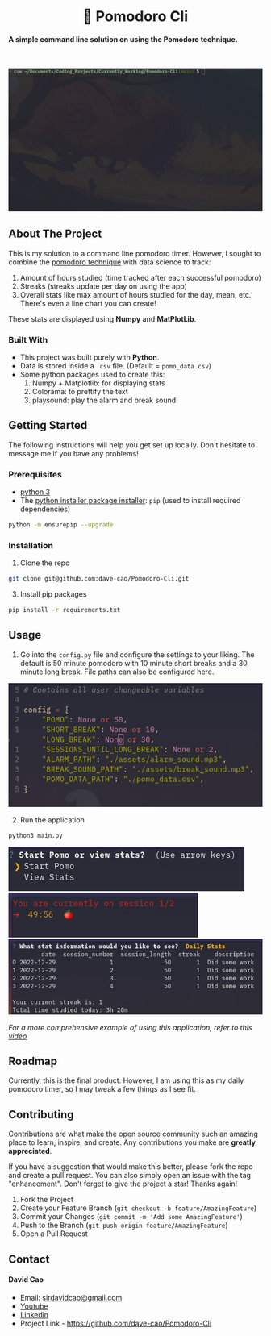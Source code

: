 <h1 align='center'>🍅 Pomodoro Cli</h1>

<h4 align: 'center'>A simple command line solution on using the Pomodoro technique.</h4>

<br>

![Pomo Usage Gif](assets/pomo.gif)


<!-- ABOUT THE PROJECT -->
## About The Project

This is my solution to a command line pomodoro timer. However, I sought to combine the [pomodoro technique](https://en.wikipedia.org/wiki/Pomodoro_Technique) with data science to track:
1. Amount of hours studied (time tracked after each successful pomodoro)
2. Streaks (streaks update per day on using the app)
3. Overall stats like max amount of hours studied for the day, mean, etc. There's even a line chart you can create! 

These stats are displayed using **Numpy** and **MatPlotLib**.

### Built With

- This project was built purely with **Python**.
- Data is stored inside a `.csv` file. (Default = `pomo_data.csv`)
- Some python packages used to create this:
   1. Numpy + Matplotlib: for displaying stats
   2. Colorama: to prettify the text
   3. playsound: play the alarm and break sound


<!-- GETTING STARTED -->
## Getting Started

The following instructions will help you get set up locally. Don't hesitate to message me if you have any problems!

### Prerequisites

- [python 3](https://www.python.org/downloads/)
- The [python installer package installer](https://pip.pypa.io/en/stable/installation/): `pip` (used to install required dependencies)
```sh
python -m ensurepip --upgrade
```

### Installation

1. Clone the repo
```sh
git clone git@github.com:dave-cao/Pomodoro-Cli.git
```
3. Install pip packages
```sh
pip install -r requirements.txt
```

<!-- USAGE EXAMPLES -->
## Usage

1. Go into the `config.py` file and configure the settings to your liking. The default is 50 minute pomodoro with 10 minute short breaks and a 30 minute long break. File paths can also be configured here.

![Pomo Config Image](img/image3.png)

2. Run the application
```sh
python3 main.py
```

![Pomo Menu Image](img/image0.png)
![Pomo Session Image](img/image2.png)
![Daily Stats Image](img/image1.png)

_For a more comprehensive example of using this application, refer to this [video](example_video_here)_




<!-- ROADMAP -->
## Roadmap

Currently, this is the final product. However, I am using this as my daily pomodoro timer, so I may tweak a few things as I see fit.


<!-- CONTRIBUTING -->
## Contributing

Contributions are what make the open source community such an amazing place to learn, inspire, and create. Any contributions you make are **greatly appreciated**.

If you have a suggestion that would make this better, please fork the repo and create a pull request. You can also simply open an issue with the tag "enhancement".
Don't forget to give the project a star! Thanks again!

1. Fork the Project
2. Create your Feature Branch (`git checkout -b feature/AmazingFeature`)
3. Commit your Changes (`git commit -m 'Add some AmazingFeature'`)
4. Push to the Branch (`git push origin feature/AmazingFeature`)
5. Open a Pull Request




<!-- CONTACT -->
## Contact

#### David Cao
- Email: sirdavidcao@gmail.com
- [Youtube](https://www.youtube.com/channel/UCEnBPbnNnqhQIIhW1uLXrLA)
- [Linkedin](https://www.linkedin.com/in/david-cao99/)
- Project Link - https://github.com/dave-cao/Pomodoro-Cli


